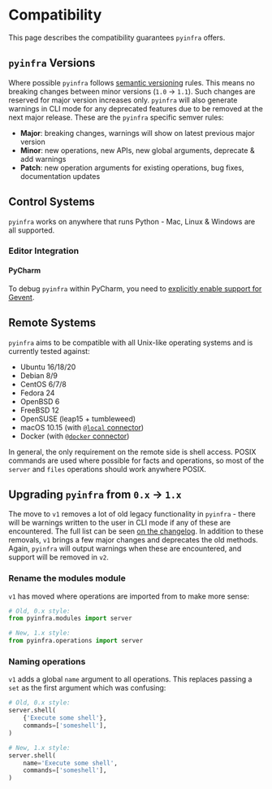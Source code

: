 # Compatibility

This page describes the compatibility guarantees ``pyinfra`` offers.


## ``pyinfra`` Versions

Where possible ``pyinfra`` follows  [semantic versioning](https://semver.org/) rules. This means no breaking changes between minor versions (`1.0` -> `1.1`). Such changes are reserved for major version increases only. ``pyinfra`` will also generate warnings in CLI mode for any deprecated features due to be removed at the next major release. These are the `pyinfra` specific semver rules:

+ **Major**: breaking changes, warnings will show on latest previous major version
+ **Minor**: new operations, new APIs, new global arguments, deprecate & add warnings
+ **Patch**: new operation arguments for existing operations, bug fixes, documentation updates

## Control Systems

``pyinfra`` works on anywhere that runs Python - Mac, Linux & Windows are all supported.

### Editor Integration

#### PyCharm

To debug ``pyinfra`` within PyCharm, you need to [explicitly enable support for Gevent](https://blog.jetbrains.com/pycharm/2012/08/gevent-debug-support/).


## Remote Systems

``pyinfra`` aims to be compatible with all Unix-like operating systems and is currently tested against:

+ Ubuntu 16/18/20
+ Debian 8/9
+ CentOS 6/7/8
+ Fedora 24
+ OpenBSD 6
+ FreeBSD 12
+ OpenSUSE (leap15 + tumbleweed)
+ macOS 10.15 (with [`@local` connector](connectors.html#local))
+ Docker (with [`@docker` connector](connectors.html#docker))

In general, the only requirement on the remote side is shell access. POSIX commands are used where possible for facts and operations, so most of the ``server`` and ``files`` operations should work anywhere POSIX.


## Upgrading ``pyinfra`` from ``0.x`` -> ``1.x``

The move to `v1` removes a lot of old legacy functionality in `pyinfra` - there will be warnings written to the user in CLI mode if any of these are encountered. The full list can be seen [on the changelog](https://github.com/Fizzadar/pyinfra/blob/master/CHANGELOG.md#v1). In addition to these removals, `v1` brings a few major changes and deprecates the old methods. Again, ``pyinfra`` will output warnings when these are encountered, and support will be removed in `v2`.

### Rename the modules module

`v1` has moved where operations are imported from to make more sense:

```py
# Old, 0.x style:
from pyinfra.modules import server

# New, 1.x style:
from pyinfra.operations import server
```

### Naming operations

`v1` adds a global `name` argument to all operations. This replaces passing a `set` as the first argument which was confusing:

```py
# Old, 0.x style:
server.shell(
    {'Execute some shell'},
    commands=['someshell'],
)

# New, 1.x style:
server.shell(
    name='Execute some shell',
    commands=['someshell'],
)
```

